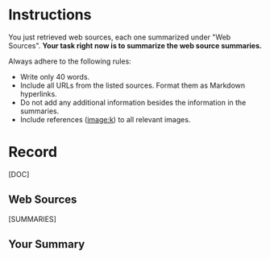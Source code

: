 # Instructions
You just retrieved web sources, each one summarized under "Web Sources". **Your task right now is to summarize the web source summaries.**

Always adhere to the following rules:
* Write only 40 words.
* Include all URLs from the listed sources. Format them as Markdown hyperlinks.
* Do not add any additional information besides the information in the summaries.
* Include references (<image:k>) to all relevant images.

# Record
[DOC]

## Web Sources
[SUMMARIES]

## Your Summary

